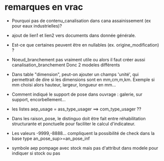 # remarques en vrac

- Pourquoi pas de contenu_canalisation dans cana assainissement (ex pour eaux industrielles)?
- ajout de lien1 et lien2 vers documents dans donnée générale.
- Est-ce que certaines peuvent être en nullables (ex. origine_modification) ?
- Noeud_branchement pas vraiment utile ou alors il faut créer aussi canalisation_branchement Donc 2 modeles différents
- Dans table "dimension", peut-on ajouter un champs 'unité', qui permettrait de dire si les dimensions sont en mm,cm,m,km. Exemple si mm choisi alors hauteur, largeur, longueur en mm...
- Comment indiqué le support de pose dans ouvrage  : galerie, sur support, encorbellement...
- les listes aep_usage = ass_type_usager  ==> com_type_usager ??
- Dans les raison_pose, le distinguo doit être fait entre réhabilitation structurante et ponctuelle pour faciliter le calcul d'indicateur.
- Les valeurs -9999,-8888... compliquent la possibilité de check dans la base type an_pose_sup>=an_pose_inf

- symbole aep pompage avec stock mais pas d'attribut dans modele pour indiquer si stock ou pas